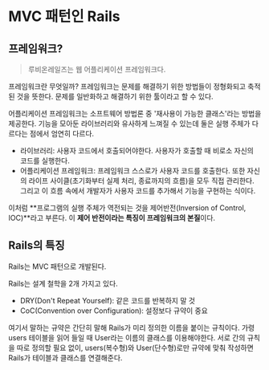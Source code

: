 # MVC 패턴인 Rails

## 프레임워크?

> 루비온레일즈는 웹 어플리케이션 프레임워크다.

프레임워크란 무엇일까? 프레임워크는 문제를 해결하기 위한 방법들이 정형화되고 축적된 것을 뜻한다. 문제를 일반화하고 해결하기 위한 툴이라고 할 수 있다.

어플리케이션 프레임워크는 소프트웨어 방법론 중 '재사용이 가능한 클래스'라는 방법을 제공한다. 기능을 모아둔 라이브러리와 유사하게 느껴질 수 있는데 둘은 실행 주체가 다르다는 점에서 엄연히 다르다.

* 라이브러리: 사용자 코드에서 호출되어야한다. 사용자가 호출할 때 비로소 자신의 코드를 실행한다.
* 어플리케이션 프레임워크: 프레임워크 스스로가 사용자 코드를 호출한다. 또한 자신의 라이프 사이클\(초기화부터 실제 처리, 종료까지의 흐름\)을 모두 직접 관리한다. 그리고 이 흐름 속에서 개발자가 사용자 코드를 추가해서 기능을 구현하는 식이다.

이처럼 **프로그램의 실행 주체가 역전되는 것을 제어반전\(Inversion of Control, IOC\)**라고 부른다. 이 **제어 반전이라는 특징이 프레임워크의 본질**이다.

## Rails의 특징

Rails는 MVC 패턴으로 개발된다.

Rails는 설계 철학을 2개 가지고 있다.

* DRY\(Don't Repeat Yourself\): 같은 코드를 반복하지 말 것
* CoC\(Convention over Configuration\): 설정보다 규약이 중요

여기서 말하는 규약은 간단히 말해 Rails가 미리 정의한 이름을 붙이는 규칙이다. 가령 users 테이블을 읽어 들일 때 User라는 이름의 클래스를 이용해야한다. 서로 간의 규칙을 따로 정의할 필요 없이, users\(복수형\)와 User\(단수형\)로만 규약에 맞춰 작성하면 Rails가 테이블과 클래스를 연결해준다.

